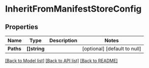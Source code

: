 # InheritFromManifestStoreConfig

## Properties
Name | Type | Description | Notes
------------ | ------------- | ------------- | -------------
**Paths** | **[]string** |  | [optional] [default to null]

[[Back to Model list]](../README.md#documentation-for-models) [[Back to API list]](../README.md#documentation-for-api-endpoints) [[Back to README]](../README.md)

